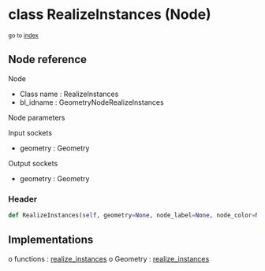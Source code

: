 # class RealizeInstances (Node)

<sub>go to [index](/docs/index.md)</sub>

## Node reference

Node
 - Class name : RealizeInstances
 - bl_idname : GeometryNodeRealizeInstances

Node parameters

Input sockets
 - geometry : Geometry

Output sockets
 - geometry : Geometry

### Header

``` python
def RealizeInstances(self, geometry=None, node_label=None, node_color=None):
```

## Implementations

o functions : [realize_instances](/docs/GeoNodes_classes/realize_instances.md)
o Geometry : [realize_instances](/docs/GeoNodes_classes/Geometry.md#realize_instances) 

